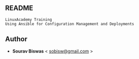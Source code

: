 ## README

```
LinuxAcademy Training
Using Ansible for Configuration Management and Deployments
```

## Author
* **Sourav Biswas** < sobisw@gmail.com >
